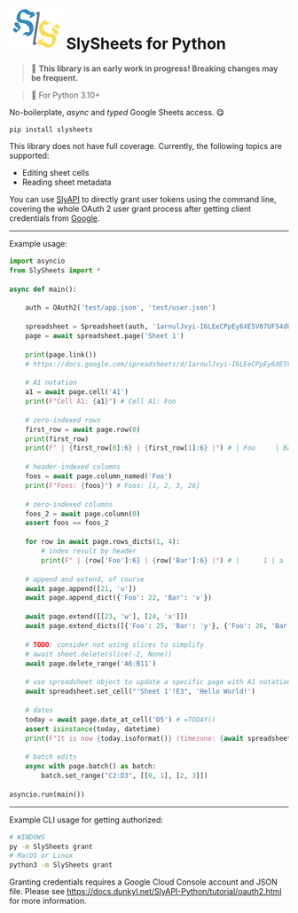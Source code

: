 # ![sly logo](https://raw.githubusercontent.com/dunkyl/SlyMeta/main/sly%20logo%20py.svg) SlySheets for Python

<!-- elevator begin -->

> 🚧 **This library is an early work in progress! Breaking changes may be frequent.**

> 🐍 For Python 3.10+

No-boilerplate, *async* and *typed* Google Sheets access. 😋

```shell
pip install slysheets
```

This library does not have full coverage.
Currently, the following topics are supported:

* Editing sheet cells
* Reading sheet metadata

You can use [SlyAPI](https://github.com/dunkyl/SlyPyAPI) to directly grant user tokens using the command line, covering the whole OAuth 2 user grant process after getting client credentials from [Google](https://console.cloud.google.com/).

<!-- elevator end -->

---

Example usage:

```py
import asyncio
from SlySheets import *

async def main():

    auth = OAuth2('test/app.json', 'test/user.json')

    spreadsheet = Spreadsheet(auth, '1arnulJxyi-I6LEeCPpEy6XE5V87UF54dUAo9F8fM5rw')
    page = await spreadsheet.page('Sheet 1')

    print(page.link())
    # https://docs.google.com/spreadsheets/d/1arnulJxyi-I6LEeCPpEy6XE5V87UF54dUAo9F8fM5rw/edit#gid=0

    # A1 notation
    a1 = await page.cell('A1')
    print(F"Cell A1: {a1}") # Cell A1: Foo

    # zero-indexed rows
    first_row = await page.row(0)
    print(first_row)
    print(F" | {first_row[0]:6} | {first_row[1]:6} |") # | Foo     | Bar     |

    # header-indexed columns
    foos = await page.column_named('Foo')
    print(F"Foos: {foos}") # Foos: [1, 2, 3, 26]

    # zero-indexed columns
    foos_2 = await page.column(0)
    assert foos == foos_2

    for row in await page.rows_dicts(1, 4):
        # index result by header
        print(F" | {row['Foo']:6} | {row['Bar']:6} |") # |      1 | a     | etc...

    # append and extend, of course
    await page.append([21, 'u'])
    await page.append_dict({'Foo': 22, 'Bar': 'v'})

    await page.extend([[23, 'w'], [24, 'x']])
    await page.extend_dicts([{'Foo': 25, 'Bar': 'y'}, {'Foo': 26, 'Bar': 'z'}])

    # TODO: consider not using slices to simplify    
    # await sheet.delete(slice(-2, None))
    await page.delete_range('A6:B11')

    # use spreadsheet object to update a specific page with A1 notation
    await spreadsheet.set_cell("'Sheet 1'!E3", 'Hello World!')

    # dates
    today = await page.date_at_cell('D5') # =TODAY()
    assert isinstance(today, datetime)
    print(F"It is now {today.isoformat()} (timezone: {await spreadsheet.tz()})")

    # batch edits
    async with page.batch() as batch:
        batch.set_range("C2:D3", [[0, 1], [2, 3]])

asyncio.run(main())
```

---

Example CLI usage for getting authorized:

```sh
# WINDOWS
py -m SlySheets grant
# MacOS or Linux
python3 -m SlySheets grant
```

Granting credentials requires a Google Cloud Console account and JSON file.
Please see https://docs.dunkyl.net/SlyAPI-Python/tutorial/oauth2.html for more information.
